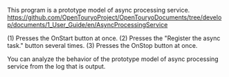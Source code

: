 This program is a prototype model of async processing service.
https://github.com/OpenTouryoProject/OpenTouryoDocuments/tree/develop/documents/1_User_Guide/en/AsyncProcessingService

 (1) Presses the OnStart button at once.
 (2) Presses the "Register the async task." button several times.
 (3) Presses the OnStop button at once.

You can analyze the behavior of the prototype model of async processing service from the log that is output.
